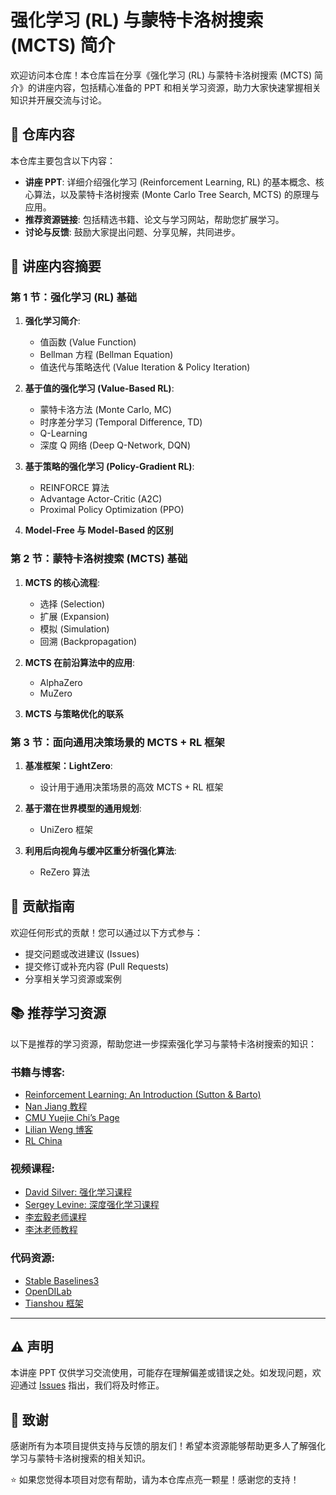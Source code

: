 # 强化学习 (RL) 与蒙特卡洛树搜索 (MCTS) 简介

欢迎访问本仓库！本仓库旨在分享《强化学习 (RL) 与蒙特卡洛树搜索 (MCTS) 简介》的讲座内容，包括精心准备的 PPT 和相关学习资源，助力大家快速掌握相关知识并开展交流与讨论。


## 📄 仓库内容

本仓库主要包含以下内容：

- **讲座 PPT**: 详细介绍强化学习 (Reinforcement Learning, RL) 的基本概念、核心算法，以及蒙特卡洛树搜索 (Monte Carlo Tree Search, MCTS) 的原理与应用。
- **推荐资源链接**: 包括精选书籍、论文与学习网站，帮助您扩展学习。
- **讨论与反馈**: 鼓励大家提出问题、分享见解，共同进步。


## 🎯 讲座内容摘要

### **第 1 节：强化学习 (RL) 基础**

1. **强化学习简介**:
   - 值函数 (Value Function)
   - Bellman 方程 (Bellman Equation)
   - 值迭代与策略迭代 (Value Iteration & Policy Iteration)

2. **基于值的强化学习 (Value-Based RL)**:
   - 蒙特卡洛方法 (Monte Carlo, MC)
   - 时序差分学习 (Temporal Difference, TD)
   - Q-Learning
   - 深度 Q 网络 (Deep Q-Network, DQN)

3. **基于策略的强化学习 (Policy-Gradient RL)**:
   - REINFORCE 算法
   - Advantage Actor-Critic (A2C)
   - Proximal Policy Optimization (PPO)

4. **Model-Free 与 Model-Based 的区别**


### **第 2 节：蒙特卡洛树搜索 (MCTS) 基础**

1. **MCTS 的核心流程**:
   - 选择 (Selection)
   - 扩展 (Expansion)
   - 模拟 (Simulation)
   - 回溯 (Backpropagation)

2. **MCTS 在前沿算法中的应用**:
   - AlphaZero
   - MuZero

3. **MCTS 与策略优化的联系**


### **第 3 节：面向通用决策场景的 MCTS + RL 框架**

1. **基准框架：LightZero**:
   - 设计用于通用决策场景的高效 MCTS + RL 框架

2. **基于潜在世界模型的通用规划**:
   - UniZero 框架

3. **利用后向视角与缓冲区重分析强化算法**:
   - ReZero 算法


## 🤝 贡献指南

欢迎任何形式的贡献！您可以通过以下方式参与：

- 提交问题或改进建议 (Issues)
- 提交修订或补充内容 (Pull Requests)
- 分享相关学习资源或案例


## 📚 推荐学习资源

以下是推荐的学习资源，帮助您进一步探索强化学习与蒙特卡洛树搜索的知识：

### **书籍与博客**:
- [Reinforcement Learning: An Introduction (Sutton & Barto)](https://web.stanford.edu/class/psych209/Readings/SuttonBartoIPRLBook2ndEd.pdf)
- [Nan Jiang 教程](https://nanjiang.cs.illinois.edu/cs542/)
- [CMU Yuejie Chi’s Page](https://users.ece.cmu.edu/~yuejiec/ece18813B.html)
- [Lilian Weng 博客](https://lilianweng.github.io/posts)
- [RL China](http://rlchina.org/)

### **视频课程**:
- [David Silver: 强化学习课程](https://www.davidsilver.uk/teaching/)
- [Sergey Levine: 深度强化学习课程](https://rail.eecs.berkeley.edu/deeprlcourse/)
- [李宏毅老师课程](https://speech.ee.ntu.edu.tw/~hylee/index.php)
- [李沐老师教程](https://github.com/mli)

### **代码资源**:
- [Stable Baselines3](https://github.com/DLR-RM/stable-baselines3)
- [OpenDILab](https://github.com/opendilab)
- [Tianshou 框架](https://github.com/thu-ml/tianshou)

---

## ⚠️ 声明

本讲座 PPT 仅供学习交流使用，可能存在理解偏差或错误之处。如发现问题，欢迎通过 [Issues](https://github.com/puyuan1996/rl_mcts_intro/issues) 指出，我们将及时修正。


## 🌟 致谢

感谢所有为本项目提供支持与反馈的朋友们！希望本资源能够帮助更多人了解强化学习与蒙特卡洛树搜索的相关知识。

⭐️ 如果您觉得本项目对您有帮助，请为本仓库点亮一颗星！感谢您的支持！

